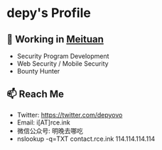 # depy's Profile

## 🔭 Working in [Meituan](https://github.com/Meituan)

- Security Program Development
- Web Security / Mobile Security
- Bounty Hunter

## 📫 Reach Me

- Twitter: https://twitter.com/depyovo
- Email: i[AT]rce.ink
- 微信公众号: 明晚去哪吃
- nslookup -q=TXT contact.rce.ink 114.114.114.114



